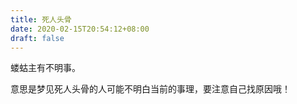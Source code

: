 ```yaml
---
title: 死人头骨
date: 2020-02-15T20:54:12+08:00
draft: false
---
```


蝼蛄主有不明事。

 意思是梦见死人头骨的人可能不明白当前的事理，要注意自己找原因哦！